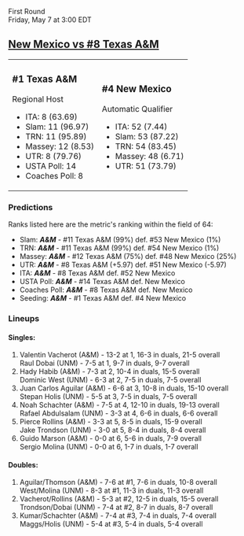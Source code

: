 First Round  
Friday, May 7 at 3:00 EDT
## [New Mexico vs #8 Texas A&M](https://www.ncaa.com/game/5833377) 

<table><tr><td>  

### #1 Texas A&M  

Regional Host  
- ITA: 8 (63.69)  
- Slam: 11 (96.97)  
- TRN: 11 (95.89)  
- Massey: 12 (8.53)  
- UTR: 8 (79.76)  
- USTA Poll: 14  
- Coaches Poll: 8  

</td><td>  

### #4 New Mexico  

Automatic Qualifier  
- ITA: 52 (7.44)  
- Slam: 53 (87.22)  
- TRN: 54 (83.45)  
- Massey: 48 (6.71)  
- UTR: 51 (73.79)  

</td></tr></table>  

 ### Predictions  

Ranks listed here are the metric's ranking within the field of 64:  
- Slam: ***A&M*** - #11 Texas A&M (99%) def. #53 New Mexico (1%)  
- TRN: ***A&M*** - #11 Texas A&M (99%) def. #54 New Mexico (1%)  
- Massey: ***A&M*** - #12 Texas A&M (75%) def. #48 New Mexico (25%)  
- UTR: ***A&M*** - #8 Texas A&M (+5.97) def. #51 New Mexico (-5.97)  
- ITA: ***A&M*** - #8 Texas A&M def. #52 New Mexico  
- USTA Poll: ***A&M*** - #14 Texas A&M def. New Mexico  
- Coaches Poll: ***A&M*** - #8 Texas A&M def. New Mexico  
- Seeding: ***A&M*** - #1 Texas A&M def. #4 New Mexico  

 ### Lineups  

 #### Singles:  
1. Valentin Vacherot (A&M) - 13-2 at 1, 16-3 in duals, 21-5 overall  
  Raul Dobai (UNM) - 7-5 at 1, 9-7 in duals, 9-7 overall
2. Hady Habib (A&M) - 7-3 at 2, 10-4 in duals, 15-5 overall  
  Dominic West (UNM) - 6-3 at 2, 7-5 in duals, 7-5 overall
3. Juan Carlos Aguilar (A&M) - 6-6 at 3, 10-8 in duals, 15-10 overall  
  Stepan Holis (UNM) - 5-5 at 3, 7-5 in duals, 7-5 overall
4. Noah Schachter (A&M) - 7-5 at 4, 12-10 in duals, 19-13 overall  
  Rafael Abdulsalam (UNM) - 3-3 at 4, 6-6 in duals, 6-6 overall
5. Pierce Rollins (A&M) - 3-3 at 5, 8-5 in duals, 15-9 overall  
  Jake Trondson (UNM) - 3-0 at 5, 8-4 in duals, 8-4 overall
6. Guido Marson (A&M) - 0-0 at 6, 5-6 in duals, 7-9 overall  
  Sergio Molina (UNM) - 0-0 at 6, 1-7 in duals, 1-7 overall

 #### Doubles:  
1. Aguilar/Thomson (A&M) - 7-6 at #1, 7-6 in duals, 10-8 overall  
  West/Molina (UNM) - 8-3 at #1, 11-3 in duals, 11-3 overall
2. Vacherot/Rollins (A&M) - 5-3 at #2, 12-5 in duals, 15-5 overall  
  Trondson/Dobai (UNM) - 7-4 at #2, 8-7 in duals, 8-7 overall
3. Kumar/Schachter (A&M) - 7-4 at #3, 7-4 in duals, 7-4 overall  
  Maggs/Holis (UNM) - 5-4 at #3, 5-4 in duals, 5-4 overall